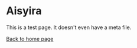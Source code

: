 # Aisyira

This is a test page. It doesn't even have a meta file.

[Back to home page](./index.html)
